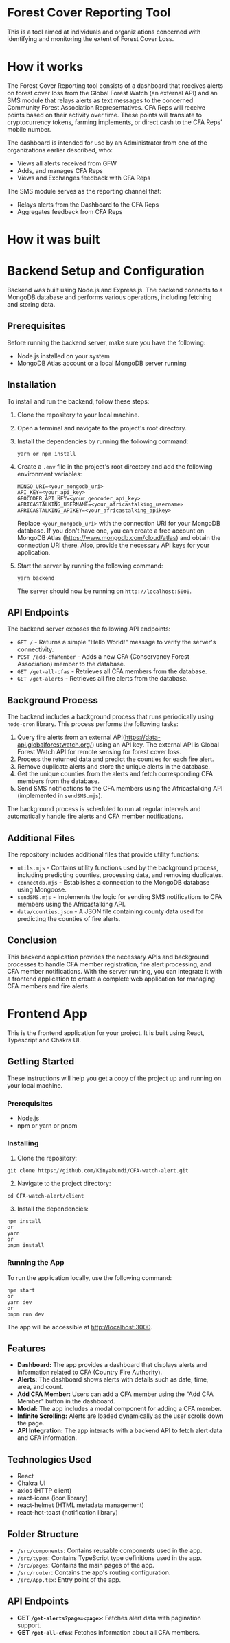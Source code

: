 
# Forest Cover Reporting Tool

This is a tool aimed at individuals and organiz
ations concerned with identifying and monitoring the extent of Forest Cover Loss.



# How it works
The Forest Cover Reporting tool consists of a dashboard that receives alerts on forest cover loss from the Global Forest Watch (an external API) and an SMS module that relays alerts as text messages to the concerned Community Forest Association Representatives. CFA Reps will receive points based on their activity over time. These points will translate to cryptocurrency tokens, farming implements, or direct cash to the CFA Reps’ mobile number.

The dashboard is intended for use by an Administrator from one of the organizations earlier described, who:
- Views all alerts received from GFW
- Adds, and manages CFA Reps
- Views and Exchanges feedback with CFA Reps

The SMS module serves as the reporting channel that: 
- Relays alerts from the Dashboard to the CFA Reps
- Aggregates feedback from CFA Reps

# How it was built
 # Backend Setup and Configuration
Backend was built using Node.js and Express.js.  The backend connects to a MongoDB database and performs various operations, including fetching and storing data.

## Prerequisites

Before running the backend server, make sure you have the following:

- Node.js installed on your system
- MongoDB Atlas account or a local MongoDB server running

## Installation

To install and run the backend, follow these steps:

1. Clone the repository to your local machine.
2. Open a terminal and navigate to the project's root directory.
3. Install the dependencies by running the following command:

   ```shell
   yarn or npm install
   ```

4. Create a `.env` file in the project's root directory and add the following environment variables:

   ```plaintext
   MONGO_URI=<your_mongodb_uri>
   API_KEY=<your_api_key>
   GEOCODER_API_KEY=<your_geocoder_api_key>
   AFRICASTALKING_USERNAME=<your_africastalking_username>
   AFRICASTALKING_APIKEY=<your_africastalking_apikey>
   ```

   Replace `<your_mongodb_uri>` with the connection URI for your MongoDB database. If you don't have one, you can create a free account on MongoDB Atlas (https://www.mongodb.com/cloud/atlas) and obtain the connection URI there. Also, provide the necessary API keys for your application.

5. Start the server by running the following command:

   ```shell
   yarn backend
   ```

   The server should now be running on `http://localhost:5000`.

## API Endpoints

The backend server exposes the following API endpoints:

- `GET /` - Returns a simple "Hello World!" message to verify the server's connectivity.
- `POST /add-cfaMember` - Adds a new CFA (Conservancy Forest Association) member to the database.
- `GET /get-all-cfas` - Retrieves all CFA members from the database.
- `GET /get-alerts` - Retrieves all fire alerts from the database.

## Background Process

The backend includes a background process that runs periodically using `node-cron` library. This process performs the following tasks:

1. Query fire alerts from an external API(https://data-api.globalforestwatch.org/) using an API key. The external API is Global Forest Watch API for remote sensing for forest cover loss.
2. Process the returned data and predict the counties for each fire alert.
3. Remove duplicate alerts and store the unique alerts in the database.
4. Get the unique counties from the alerts and fetch corresponding CFA members from the database.
5. Send SMS notifications to the CFA members using the Africastalking API (implemented in `sendSMS.mjs`).

The background process is scheduled to run at regular intervals and automatically handle fire alerts and CFA member notifications.

## Additional Files

The repository includes additional files that provide utility functions:

- `utils.mjs` - Contains utility functions used by the background process, including predicting counties, processing data, and removing duplicates.
- `connectdb.mjs` - Establishes a connection to the MongoDB database using Mongoose.
- `sendSMS.mjs` - Implements the logic for sending SMS notifications to CFA members using the Africastalking API.
- `data/counties.json` - A JSON file containing county data used for predicting the counties of fire alerts.

## Conclusion

This backend application provides the necessary APIs and background processes to handle CFA member registration, fire alert processing, and CFA member notifications. With the server running, you can integrate it with a frontend application to create a complete web application for managing CFA members and fire alerts.
   



# Frontend App

This is the frontend application for your project. It is built using React, Typescript and Chakra UI.

## Getting Started

These instructions will help you get a copy of the project up and running on your local machine.

### Prerequisites

- Node.js
- npm  or yarn or pnpm

### Installing

1. Clone the repository:

```
git clone https://github.com/Kinyabundi/CFA-watch-alert.git
```

2. Navigate to the project directory:

```
cd CFA-watch-alert/client
```

3. Install the dependencies:

```
npm install
or
yarn 
or 
pnpm install
```

### Running the App

To run the application locally, use the following command:

```
npm start
or 
yarn dev
or
pnpm run dev
```

The app will be accessible at [http://localhost:3000](http://localhost:3000).

## Features

- **Dashboard:** The app provides a dashboard that displays alerts and information related to CFA (Country Fire Authority).
- **Alerts:** The dashboard shows alerts with details such as date, time, area, and count.
- **Add CFA Member:** Users can add a CFA member using the "Add CFA Member" button in the dashboard.
- **Modal:** The app includes a modal component for adding a CFA member.
- **Infinite Scrolling:** Alerts are loaded dynamically as the user scrolls down the page.
- **API Integration:** The app interacts with a backend API to fetch alert data and CFA information.

## Technologies Used

- React
- Chakra UI
- axios (HTTP client)
- react-icons (icon library)
- react-helmet (HTML metadata management)
- react-hot-toast (notification library)

## Folder Structure

- `/src/components`: Contains reusable components used in the app.
- `/src/types`: Contains TypeScript type definitions used in the app.
- `/src/pages`: Contains the main pages of the app.
- `/src/router`: Contains the app's routing configuration.
- `/src/App.tsx`: Entry point of the app.

## API Endpoints

- **GET `/get-alerts?page=<page>`**: Fetches alert data with pagination support.
- **GET `/get-all-cfas`**: Fetches information about all CFA members.
